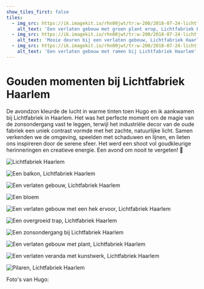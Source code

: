 ```yaml
---
show_tiles_first: false
tiles:
  - img_src: https://ik.imagekit.io/rhn00jwt/tr:w-200/2018-07-24-lichtfabriek-haarlem/blom-lichtfabriek-1.jpg?updatedAt=1740831627518
    alt_text: 'Een verlaten gebouw met groen plant erop, Lichtfabriek Haarlem'
  - img_src: https://ik.imagekit.io/rhn00jwt/tr:w-200/2018-07-24-lichtfabriek-haarlem/blom-lichtfabriek-2.jpg?updatedAt=1740831627518
    alt_text: 'Mooie deuren bij een verlaten gebouw, Lichtfabriek Haarlem'
  - img_src: https://ik.imagekit.io/rhn00jwt/tr:w-200/2018-07-24-lichtfabriek-haarlem/blom-lichtfabriek-3.jpg?updatedAt=1740831627518
    alt_text: 'Een verlaten gebouw met ramen bij Lichtfabriek Haarlem'
---
```


# Gouden momenten bij Lichtfabriek Haarlem

De avondzon kleurde de lucht in warme tinten toen Hugo en ik aankwamen bij Lichtfabriek in Haarlem. Het was het perfecte moment om de magie van de zonsondergang vast te leggen, terwijl het industriële decor van de oude fabriek een uniek contrast vormde met het zachte, natuurlijke licht. Samen verkenden we de omgeving, speelden met schaduwen en lijnen, en lieten ons inspireren door de serene sfeer. Het werd een shoot vol goudkleurige herinneringen en creatieve energie. Een avond om nooit te vergeten! 🌅

![Lichtfabriek Haarlem](https://ik.imagekit.io/rhn00jwt/tr:w-900/2018-07-24-lichtfabriek-haarlem/HN_9859-01.jpg?updatedAt=1740824327328)

![Een balkon, Lichtfabriek Haarlem](https://ik.imagekit.io/rhn00jwt/tr:w-900/2018-07-24-lichtfabriek-haarlem/HN_9863-02.jpg?updatedAt=1740824327996)

![Een verlaten gebouw, Lichtfabriek Haarlem](https://ik.imagekit.io/rhn00jwt/tr:w-900/2018-07-24-lichtfabriek-haarlem/HN_9864-03.jpg?updatedAt=1740824327230)

![Een bloem](https://ik.imagekit.io/rhn00jwt/tr:w-900/2018-07-24-lichtfabriek-haarlem/HN_9867-04.jpg?updatedAt=1740824320795)

![Een verlaten gebouw met een hek ervoor, Lichtfabriek Haarlem](https://ik.imagekit.io/rhn00jwt/tr:w-900/2018-07-24-lichtfabriek-haarlem/HN_9883-05.jpg?updatedAt=1740824325400)

![Een overgroeid trap, Lichtfabriek Haarlem](https://ik.imagekit.io/rhn00jwt/tr:w-900/2018-07-24-lichtfabriek-haarlem/HN_9892-06.jpg?updatedAt=1740824328577)

![Een zonsondergang bij Lichtfabriek Haarlem](https://ik.imagekit.io/rhn00jwt/tr:w-900/2018-07-24-lichtfabriek-haarlem/HN_9961-07.jpg?updatedAt=1740824322892)

![Een verlaten gebouw met plant, Lichtfabriek Haarlem](https://ik.imagekit.io/rhn00jwt/tr:w-900/2018-07-24-lichtfabriek-haarlem/HN_9964-08.jpg?updatedAt=1740824328285)

![Een verlaten veranda met kunstwerk, Lichtfabriek Haarlem](https://ik.imagekit.io/rhn00jwt/tr:w-900/2018-07-24-lichtfabriek-haarlem/HN_9978-09.jpg?updatedAt=1740824328282)

![Pilaren, Lichtfabriek Haarlem](https://ik.imagekit.io/rhn00jwt/tr:w-900/2018-07-24-lichtfabriek-haarlem/HN_9982-10.jpg?updatedAt=1740824324971)

Foto's van Hugo: